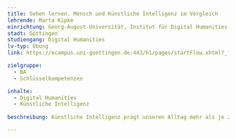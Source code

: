 ```yaml
---
title: Sehen lernen. Mensch und Künstliche Intelligenz im Vergleich
lehrende: Marta Kipke
einrichtung: Georg-August-Universität, Institut für Digital Humanities
stadt: Göttingen
studiengang: Digital Humanities
lv-typ: Übung
link: https://ecampus.uni-goettingen.de:443/h1/pages/startFlow.xhtml?_flowId=detailView-flow&unitId=49670&periodId=271&navigationPosition=studiesOffered,courseoverviewShow

zielgruppe:
  - BA
  - Schlüsselkompetenzen

inhalte:
  - Digital Humanities
  - Künstliche Intelligenz
 
beschreibung: Künstliche Intelligenz prägt unseren Alltag mehr als je zuvor. Nicht zuletzt mit ChatGPT und kunstgenerierender AI sind wir unmittelbar mit ihr konfrontiert und haben Freude daran zu prüfen, wie gut sie wirklich funktioniert und wo ihre Schwächen liegen. In dem Projekt EGRAPHSEN des Instituts für Digital Humanities (https://www.uni-goettingen.de/de/598165.html) wird ebenfalls an künstlicher Intelligenz geforscht. Es wird ein neuronales Netz trainiert, das erkennen soll, welcher Maler eine antike griechische Vase bemalt hat. Das ist selbst für das geübte Auge nicht immer einfach und bedarf auch für den Menschen viel Training und Seherfahrung. Im Rahmen dieser Lehrveranstaltung werden wir in einem experimentellen Aufbau gegen das neuronale Netz antreten: So wie das neuronale Netz trainiert wurde, werden in dieser Übung grundlegende Methoden der Malererkennung vermittelt und eingeübt, um vorher und nachher zu testen, wie gut das neuronale Netz geschlagen werden kann. Damit wird sowohl ein Einblick in die Algorithmen künstlicher neuronaler Netze als auch traditioneller geisteswissenschaftlicher Methoden an einem konkreten Beispiel aus der aktuellen Forschung vermittelt werden.

---
```

